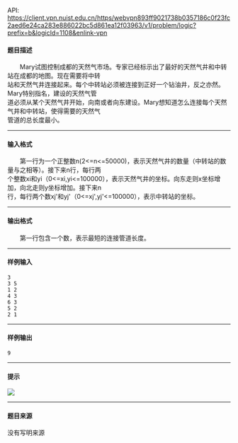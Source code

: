 API: https://client.vpn.nuist.edu.cn/https/webvpn893ff9021738b0357186c0f23fc2aed6e24ca283e886022bc5d861ea12f03963/v1/problem/logic?prefix=b&logicId=1108&enlink-vpn

#### 题目描述

　　Mary试图控制成都的天然气市场。专家已经标示出了最好的天然气井和中转站在成都的地图。现在需要将中转  
站和天然气井连接起来。每个中转站必须被连接到正好一个钻油井，反之亦然。 Mary特别指名，建设的天然气管  
道必须从某个天然气井开始，向南或者向东建设。Mary想知道怎么连接每个天然气井和中转站，使得需要的天然气  
管道的总长度最小。

---

#### 输入格式

　　第一行为一个正整数n(2<=n<=50000)，表示天然气井的数量（中转站的数量与之相等）。接下来n行，每行两  
个整数xi和yi（0<=xi,yi<=100000），表示天然气井的坐标。向东走则x坐标增加，向北走则y坐标增加。接下来n  
行，每行两个数xj'和yj'（0<=xj',yj'<=100000），表示中转站的坐标。

---

#### 输出格式

　　第一行包含一个数，表示最短的连接管道长度。

---

#### 样例输入
```
3
3 5
1 2
4 3
6 3
5 2
2 1
```

---

#### 样例输出
```
9
```

---

#### 提示

![](../file/1108_0.jpg)

---

#### 题目来源

没有写明来源